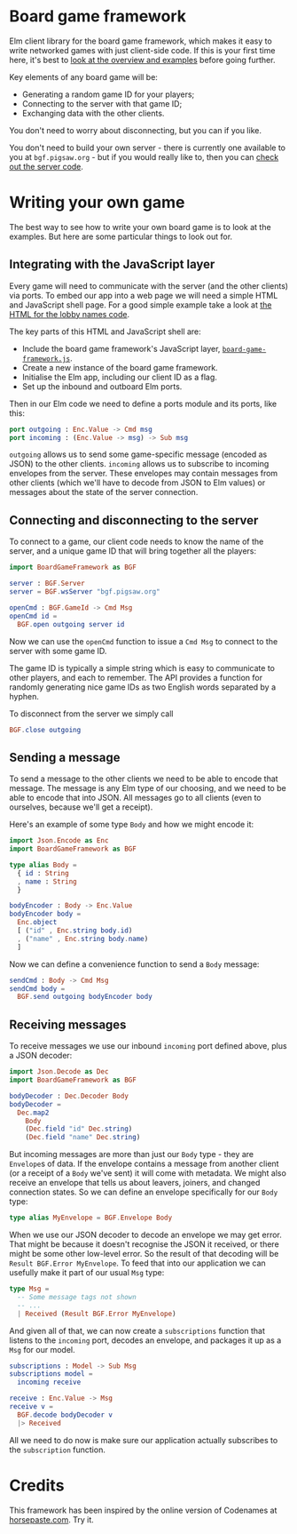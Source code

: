 # Board game framework

Elm client library for the board game framework, which makes it
easy to write networked games with just client-side code.
If this is your first time here, it's best to
[look at the overview and examples](docs/README.md) before going further.

Key elements of any board game will be:
* Generating a random game ID for your players;
* Connecting to the server with that game ID;
* Exchanging data with the other clients.

You don't need to worry about disconnecting, but you can if you like.

You don't need to build your own server - there is currently one
available to you at `bgf.pigsaw.org` -
but if you would really like to, then you can
[check out the server
code](https://github.com/niksilver/board-game-framework-server).

# Writing your own game

The best way to see how to write your own board game is to look at the
examples. But here are some particular things to look out for.

## Integrating with the JavaScript layer

Every game will need to communicate with the server (and the other clients)
via ports. To embed our app into a web page we will need a simple
HTML and JavaScript shell page.
For a good simple example take a look at [the HTML for the lobby names
code](https://github.com/niksilver/board-game-framework/blob/master/examples/lobby-names/lobby-names.html).

The key parts of this HTML and JavaScript shell are:
* Include the board game framework's JavaScript layer,
  [`board-game-framework.js`](https://github.com/niksilver/board-game-framework/tree/master/examples/simple-data-demo/lib).
* Create a new instance of the board game framework.
* Initialise the Elm app, including our client ID as a flag.
* Set up the inbound and outboard Elm ports.

Then in our Elm code we need to define a ports module and its ports,
like this:

```elm
port outgoing : Enc.Value -> Cmd msg
port incoming : (Enc.Value -> msg) -> Sub msg
```

`outgoing` allows us to send some game-specific message (encoded as JSON)
to the other clients. `incoming` allows us to subscribe to incoming
envelopes from the server. These envelopes may contain messages
from other clients (which we'll have to decode from JSON to Elm values)
or messages about the state of the server connection.

## Connecting and disconnecting to the server

To connect to a game, our client code needs to know the name of the
server, and a unique game ID that will bring together all the players:

```elm
import BoardGameFramework as BGF

server : BGF.Server
server = BGF.wsServer "bgf.pigsaw.org"

openCmd : BGF.GameId -> Cmd Msg
openCmd id =
  BGF.open outgoing server id
```

Now we can use the `openCmd` function to issue a `Cmd Msg` to connect
to the server with some game ID.

The game ID is typically a simple string which is easy to communicate
to other players, and each to remember.
The API provides a function for randomly generating nice game IDs
as two English words separated by a hyphen.

To disconnect from the server we simply call

```elm
BGF.close outgoing
```

## Sending a message

To send a message to the other clients we need to be able to encode
that message. The message is any Elm type of our choosing, and we
need to be able to encode that into JSON.
All messages go to all clients (even to ourselves, because
we'll get a receipt).

Here's an example of some type `Body` and how we might encode it:

```elm
import Json.Encode as Enc
import BoardGameFramework as BGF

type alias Body =
  { id : String
  , name : String
  }

bodyEncoder : Body -> Enc.Value
bodyEncoder body =
  Enc.object
  [ ("id" , Enc.string body.id)
  , ("name" , Enc.string body.name)
  ]
```

Now we can define a convenience function to send a `Body` message:

```elm
sendCmd : Body -> Cmd Msg
sendCmd body =
  BGF.send outgoing bodyEncoder body
```

## Receiving messages

To receive messages we use our inbound `incoming` port defined
above, plus a JSON decoder:

```elm
import Json.Decode as Dec
import BoardGameFramework as BGF

bodyDecoder : Dec.Decoder Body
bodyDecoder =
  Dec.map2
    Body
    (Dec.field "id" Dec.string)
    (Dec.field "name" Dec.string)
```

But incoming messages are more than just our `Body` type - they are
`Envelope`s of data. If the envelope contains a message from another
client (or a receipt of a `Body` we've sent) it will come with metadata.
We might also receive an envelope that tells us about leavers, joiners, and
changed connection states. So we can define an envelope specifically for
our `Body` type:

```elm
type alias MyEnvelope = BGF.Envelope Body
```

When we use our JSON decoder to decode an envelope we may get error.
That might be because it doesn't recognise the JSON it received, or there
might be some other low-level error. So the result of that decoding
will be `Result BGF.Error MyEnvelope`. To feed that into our application
we can usefully make it part of our usual `Msg` type:


```elm
type Msg =
  -- Some message tags not shown
  -- ...
  | Received (Result BGF.Error MyEnvelope)
```

And given all of that, we can now create a `subscriptions` function
that listens to the `incoming` port, decodes an envelope, and packages
it up as a `Msg` for our model.

```elm
subscriptions : Model -> Sub Msg
subscriptions model =
  incoming receive

receive : Enc.Value -> Msg
receive v =
  BGF.decode bodyDecoder v
  |> Received
```

All we need to do now is make sure our application actually subscribes
to the `subscription` function.

# Credits

This framework has been inspired by the online version of
Codenames at [horsepaste.com](https://www.horsepaste.com/). Try it.
